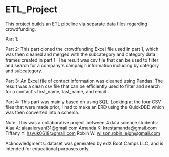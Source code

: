 # ETL_Project

This project builds an ETL pipeline via separate data files regarding crowdfunding.

Part 1:

Part 2: This part cloned the crowdfunding Excel file used in part 1, which was then cleaned and merged with the subcategory and category data frames created in part 1. The result was csv file that can be used to filter and search for a company's campaign information including by category and subcategory.

Part 3:  An Excel file of contact information was cleaned using Pandas.  The result was a clean csv file that can be efficiently used to filter and search for a contact's first_name, last_name, and email.

Part 4: This part was mainly based on using SQL. Looking at the four CSV files that were made prior, I had to make an ERD using the QuickDBD which was then converted into a schema.  

 

Note: This was a collaborative project between 4 data science students: 
Alaa A: alaaaleryani31@gmail.com 
Amanda K: krestamanda@gmail.com 
Tiffany Y: hsyuk0618@gmail.com 
Robin W: wilson.robin.leigh@gmail.com

Acknowledgments:  dataset was generated by edX Boot Camps LLC, and is intended for educational purposes only.
